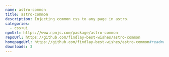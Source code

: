 ```yaml
---
name: astro-common
title: astro-common
description: Injecting common css to any page in astro.
categories:
  - css+ui
npmUrl: https://www.npmjs.com/package/astro-common
repoUrl: https://github.com/findlay-best-wishes/astro-common
homepageUrl: https://github.com/findlay-best-wishes/astro-common#readme
downloads: 3
---
```

